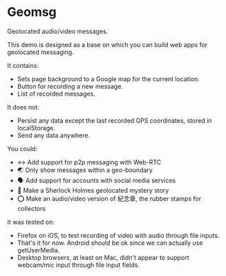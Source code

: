 # Geomsg

Geolocated audio/video messages.

This demo is designed as a base on which you can build web apps for geolocated messaging.

It contains:

* Sets page background to a Google map for the current location.
* Button for recording a new message.
* List of recorded messages.

It does not:

* Persist any data except the last recorded GPS coordinates, stored in localStorage.
* Send any data anywhere.

You could:

* ↔️ Add support for p2p messaging with Web-RTC 
* 🌏 Only show messages within a geo-boundary 
* 🗣 Add support for accounts with social media services 
* 👻 Make a Sherlock Holmes geolocated mystery story 
* ⭕️ Make an audio/video version of 紀念章, the rubber stamps for collectors 

It was tested on:

* Firefox on iOS, to test recording of video with audio through file inputs.
* That's it for now. Android should be ok since we can actually use getUserMedia.
* Desktop browsers, at least on Mac, didn't appear to support webcam/mic input through file input fields.
